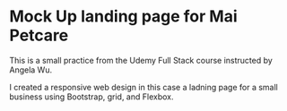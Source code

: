 # Mock Up landing page for Mai Petcare

This is a small practice from the Udemy Full Stack course instructed by Angela Wu.

I created a responsive web design in this case a ladning page for a small business using Bootstrap, grid, and Flexbox.  


